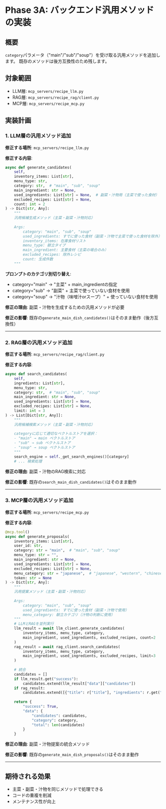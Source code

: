 # Phase 3A: バックエンド汎用メソッドの実装

## 概要

`category`パラメータ（"main"/"sub"/"soup"）を受け取る汎用メソッドを追加します。
既存のメソッドは後方互換性のため残します。

## 対象範囲

- LLM層: `mcp_servers/recipe_llm.py`
- RAG層: `mcp_servers/recipe_rag/client.py`
- MCP層: `mcp_servers/recipe_mcp.py`

## 実装計画

### 1. LLM層の汎用メソッド追加

**修正する場所**: `mcp_servers/recipe_llm.py`

**修正する内容**:
```python
async def generate_candidates(
    self, 
    inventory_items: List[str], 
    menu_type: str,
    category: str,  # "main", "sub", "soup"
    main_ingredient: str = None,
    used_ingredients: List[str] = None,  # 副菜・汁物用（主菜で使った食材）
    excluded_recipes: List[str] = None,
    count: int = 2
) -> Dict[str, Any]:
    """
    汎用候補生成メソッド（主菜・副菜・汁物対応）
    
    Args:
        category: "main", "sub", "soup"
        used_ingredients: すでに使った食材（副菜・汁物で主菜で使った食材を除外）
        inventory_items: 在庫食材リスト
        menu_type: 献立タイプ
        main_ingredient: 主要食材（主菜の場合のみ）
        excluded_recipes: 除外レシピ
        count: 生成件数
    """
```

**プロンプトのカテゴリ別切り替え**:
- category="main" → "主菜" + main_ingredientの指定
- category="sub" → "副菜" + 主菜で使っていない食材を使用
- category="soup" → "汁物（味噌汁orスープ）" + 使っていない食材を使用

**修正の理由**: 副菜・汁物を生成するための汎用メソッドが必要

**修正の影響**: 既存の`generate_main_dish_candidates()`はそのまま動作（後方互換性）

---

### 2. RAG層の汎用メソッド追加

**修正する場所**: `mcp_servers/recipe_rag/client.py`

**修正する内容**:
```python
async def search_candidates(
    self,
    ingredients: List[str],
    menu_type: str,
    category: str,  # "main", "sub", "soup"
    main_ingredient: str = None,
    used_ingredients: List[str] = None,
    excluded_recipes: List[str] = None,
    limit: int = 3
) -> List[Dict[str, Any]]:
    """
    汎用候補検索メソッド（主菜・副菜・汁物対応）
    
    categoryに応じて適切なベクトルストアを選択：
    - "main" → main ベクトルストア
    - "sub" → sub ベクトルストア
    - "soup" → soup ベクトルストア
    """
    search_engine = self._get_search_engines()[category]
    # ... 検索処理
```

**修正の理由**: 副菜・汁物のRAG検索に対応

**修正の影響**: 既存の`search_main_dish_candidates()`はそのまま動作

---

### 3. MCP層の汎用メソッド追加

**修正する場所**: `mcp_servers/recipe_mcp.py`

**修正する内容**:
```python
@mcp.tool()
async def generate_proposals(
    inventory_items: List[str],
    user_id: str,
    category: str = "main",  # "main", "sub", "soup"
    menu_type: str = "",
    main_ingredient: str = None,
    used_ingredients: List[str] = None,
    excluded_recipes: List[str] = None,
    menu_category: str = "japanese",  # "japanese", "western", "chinese"
    token: str = None
) -> Dict[str, Any]:
    """
    汎用提案メソッド（主菜・副菜・汁物対応）
    
    Args:
        category: "main", "sub", "soup"
        used_ingredients: すでに使った食材（副菜・汁物で使用）
        menu_category: 献立カテゴリ（汁物の判断に使用）
    """
    # LLMとRAGを並列実行
    llm_result = await llm_client.generate_candidates(
        inventory_items, menu_type, category, 
        main_ingredient, used_ingredients, excluded_recipes, count=2
    )
    rag_result = await rag_client.search_candidates(
        inventory_items, menu_type, category,
        main_ingredient, used_ingredients, excluded_recipes, limit=3
    )
    
    # 統合
    candidates = []
    if llm_result.get("success"):
        candidates.extend(llm_result["data"]["candidates"])
    if rag_result:
        candidates.extend([{"title": r["title"], "ingredients": r.get("ingredients", [])} for r in rag_result])
    
    return {
        "success": True,
        "data": {
            "candidates": candidates,
            "category": category,
            "total": len(candidates)
        }
    }
```

**修正の理由**: 副菜・汁物提案の統合メソッド

**修正の影響**: 既存の`generate_main_dish_proposals()`はそのまま動作

---

## 期待される効果

- 主菜・副菜・汁物を同じメソッドで処理できる
- コードの重複を削減
- メンテナンス性が向上

